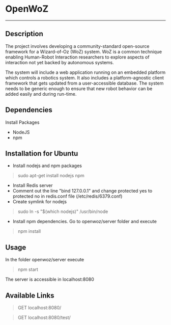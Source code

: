 # OpenWoZ
---
## Description
The project involves developing a community-standard open-source framework for a Wizard-of-Oz (WoZ) system. WoZ is a common technique enabling Human-Robot Interaction researchers to explore aspects of interaction not yet backed by autonomous systems.

The system will include a web application running on an embedded platform which controls a robotics system. It also includes a platform-agnostic client framework that gets updated from a user-accessible database. The system needs to be generic enough to ensure that new robot behavior can be added easily and during run-time.

## Dependencies
Install Packages

* NodeJS
* npm

## Installation for Ubuntu

* Install nodejs and npm packages

> sudo apt-get install nodejs npm

* Install Redis server
* Comment out the line "bind 127.0.0.1" and change protected yes to protected no in redis.conf file (/etc/redis/6379.conf)
* Create symlink for nodejs

> sudo ln -s "$(which nodejs)" /usr/bin/node

* Install npm dependencies. Go to openwoz/server folder and execute

> npm install

## Usage
In the folder openwoz/server execute

> npm start

The server is accessible in localhost:8080

## Available Links

> GET localhost:8080/

> GET localhost:8080/test/
